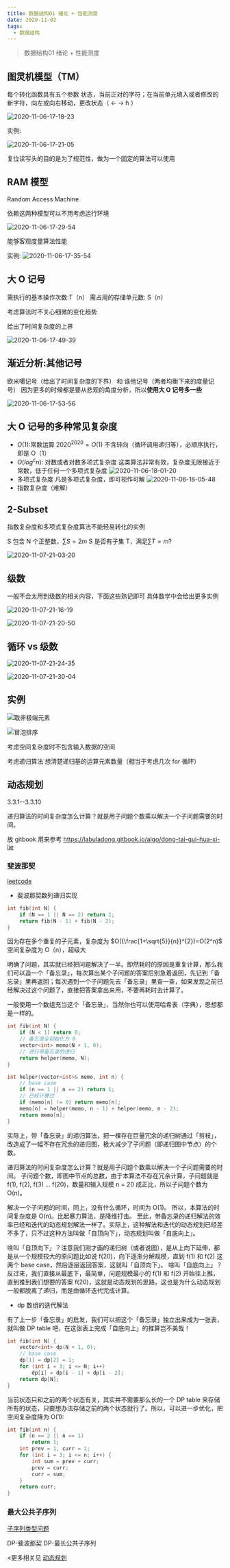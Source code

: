 ```yaml
---
title: 数据结构01 绪论 + 性能测度
date: 2020-11-02
tags:
  - 数据结构
--- 
```


> 数据结构01 绪论 + 性能测度

<!-- more -->

## 图灵机模型（TM）

每个转化函数具有五个参数
状态，当前正对的字符；在当前单元填入或者修改的新字符，向左或向右移动，更改状态（ ← → h ）

![2020-11-06-17-18-23](https://raw.githubu-03osercontent.com/fengwei2002/Pictures_02/master/img/2020-11-06-17-18-23.jpg)

实例:

![2020-11-06-17-21-05](https://raw.githubusercontent.com/fengwei2002/Pictures_02/master/img/2020-11-06-17-21-05.jpg)

复位读写头的目的是为了规范性，做为一个固定的算法可以使用

## RAM 模型

Random Access Machine

依赖这两种模型可以不用考虑运行环境

![2020-11-06-17-29-54](https://raw.githubusercontent.com/fengwei2002/Pictures_02/master/img/2020-11-06-17-29-54.jpg)

能够客观度量算法性能

实例:
![2020-11-06-17-35-54](https://raw.githubusercontent.com/fengwei2002/Pictures_02/master/img/2020-11-06-17-35-54.png)

## 大 O 记号

需执行的基本操作次数:T（n）
需占用的存储单元数: S（n）

考虑算法时不关心细微的变化趋势

给出了时间复杂度的上界

![2020-11-06-17-49-39](https://raw.githubusercontent.com/fengwei2002/Pictures_02/master/img/2020-11-06-17-49-39.jpg)

## 渐近分析:其他记号

欧米噶记号（给出了时间复杂度的下界） 和 谁他记号（两者均衡下来的度量记号）
因为更多的时候都是要从悲观的角度分析，所以**使用大 O 记号多一些**

![2020-11-06-17-53-56](https://raw.githubusercontent.com/fengwei2002/Pictures_02/master/img/2020-11-06-17-53-56.jpg)

## 大 O 记号的多种常见复杂度

- $O(1)$:常数运算  $2020^{2020}=O(1)$
不含转向（循环调用递归等），必顺序执行，即是 O（1）
- $O(log^cn)$:
对数或者对数多项式复杂度
这类算法非常有效，复杂度无限接近于常数，低于任何一个多项式复杂度
![2020-11-06-18-01-20](https://raw.githubusercontent.com/fengwei2002/Pictures_02/master/img/2020-11-06-18-01-20.jpg)
- 多项式复杂度
凡是多项式复杂度，即可视作可解
![2020-11-06-18-05-48](https://raw.githubusercontent.com/fengwei2002/Pictures_02/master/img/2020-11-06-18-05-48.jpg)
- 指数复杂度（难解）

## 2-Subset

指数复杂度和多项式复杂度算法不能轻易转化的实例

S 包含 N 个正整数，$\sum S=2m$
S 是否有子集 T，满足$\sum T=m$?

![2020-11-07-21-03-20](https://raw.githubusercontent.com/fengwei2002/Pictures_02/master/img/2020-11-07-21-03-20.jpg)

## 级数

一般不会太用到级数的相关内容，下面这些熟记即可
具体数学中会给出更多实例

![2020-11-07-21-16-19](https://raw.githubusercontent.com/fengwei2002/Pictures_02/master/img/2020-11-07-21-16-19.jpg)

![2020-11-07-21-20-50](https://raw.githubusercontent.com/fengwei2002/Pictures_02/master/img/2020-11-07-21-20-50.jpg)

## 循环 vs 级数

![2020-11-07-21-24-35](https://raw.githubusercontent.com/fengwei2002/Pictures_02/master/img/2020-11-07-21-24-35.jpg)

![2020-11-07-21-30-04](https://raw.githubusercontent.com/fengwei2002/Pictures_02/master/img/2020-11-07-21-30-04.jpg)

## 实例

![取非极端元素](https://raw.githubusercontent.com/fengwei2002/Pictures_02/master/img/2020-11-07-21-32-37.jpg)

![冒泡排序](https://raw.githubusercontent.com/fengwei2002/Pictures_02/master/img/2020-11-07-21-35-26.jpg)

考虑空间复杂度时不包含输入数据的空间

考虑递归算法 想清楚递归基的运算元素数量（相当于考虑几次 for 循环）

## 动态规划

3.3.1--3.3.10

递归算法的时间复杂度怎么计算？就是用子问题个数乘以解决一个子问题需要的时间。

放 gitbook 用来参考
https://labuladong.gitbook.io/algo/dong-tai-gui-hua-xi-lie

### 斐波那契

[leetcode](https://leetcode.cn/problems/fibonacci-number/)

- 斐波那契数列递归实现

```cpp
int fib(int N) {
    if (N == 1 || N == 2) return 1;
    return fib(N - 1) + fib(N - 2);
}
```
因为存在多个重复的子元素，复杂度为 $O({\frac{1+\sqrt{5}}{n}}^{2})=O(2^n)$
空间复杂度为 O（n），超级大

明确了问题，其实就已经把问题解决了一半。即然耗时的原因是重复计算，那么我们可以造一个「备忘录」，每次算出某个子问题的答案后别急着返回，先记到「备忘录」里再返回；每次遇到一个子问题先去「备忘录」里查一查，如果发现之前已经解决过这个问题了，直接把答案拿出来用，不要再耗时去计算了。

一般使用一个数组充当这个「备忘录」，当然你也可以使用哈希表（字典），思想都是一样的。

```cpp
int fib(int N) {
    if (N < 1) return 0;
    // 备忘录全初始化为 0
    vector<int> memo(N + 1, 0);
    // 进行带备忘录的递归
    return helper(memo, N);
}

int helper(vector<int>& memo, int n) {
    // base case 
    if (n == 1 || n == 2) return 1;
    // 已经计算过
    if (memo[n] != 0) return memo[n];
    memo[n] = helper(memo, n - 1) + helper(memo, n - 2);
    return memo[n];
}
```

实际上，带「备忘录」的递归算法，把一棵存在巨量冗余的递归树通过「剪枝」，改造成了一幅不存在冗余的递归图，极大减少了子问题（即递归图中节点）的个数。

递归算法的时间复杂度怎么计算？就是用子问题个数乘以解决一个子问题需要的时间。
子问题个数，即图中节点的总数，由于本算法不存在冗余计算，子问题就是 f(1), f(2), f(3) ... f(20)，数量和输入规模 n = 20 成正比，所以子问题个数为 O(n)。

解决一个子问题的时间，同上，没有什么循环，时间为 O(1)。
所以，本算法的时间复杂度是 O(n)。比起暴力算法，是降维打击。
至此，带备忘录的递归解法的效率已经和迭代的动态规划解法一样了。实际上，这种解法和迭代的动态规划已经差不多了，只不过这种方法叫做「自顶向下」，动态规划叫做「自底向上」。

啥叫「自顶向下」？注意我们刚才画的递归树（或者说图），是从上向下延伸，都是从一个规模较大的原问题比如说 f(20)，向下逐渐分解规模，直到 f(1) 和 f(2) 这两个 base case，然后逐层返回答案，这就叫「自顶向下」。
啥叫「自底向上」？反过来，我们直接从最底下，最简单，问题规模最小的 f(1) 和 f(2) 开始往上推，直到推到我们想要的答案 f(20)，这就是动态规划的思路，这也是为什么动态规划一般都脱离了递归，而是由循环迭代完成计算。

- dp 数组的迭代解法

有了上一步「备忘录」的启发，我们可以把这个「备忘录」独立出来成为一张表，就叫做 DP table 吧，在这张表上完成「自底向上」的推算岂不美哉！

```cpp
int fib(int N) {
    vector<int> dp(N + 1, 0);
    // base case
    dp[1] = dp[2] = 1;
    for (int i = 3; i <= N; i++)
        dp[i] = dp[i - 1] + dp[i - 2];
    return dp[N];
}
```

当前状态只和之前的两个状态有关，其实并不需要那么长的一个 DP table 来存储所有的状态，只要想办法存储之前的两个状态就行了。所以，可以进一步优化，把空间复杂度降为 O(1):

```cpp
int fib(int n) {
    if (n == 2 || n == 1) 
        return 1;
    int prev = 1, curr = 1;
    for (int i = 3; i <= n; i++) {
        int sum = prev + curr;
        prev = curr;
        curr = sum;
    }
    return curr;
}
```

### 最大公共子序列

[子序列类型问题](https://labuladong.gitbook.io/algo/dong-tai-gui-hua-xi-lie/1.2-zi-xu-lie-lei-xing-wen-ti)

DP-斐波那契
DP-最长公共子序列

<更多相关见  [动态规划](https://konng.vercel.app/posts/2020/11/09/_04-%E5%8A%A8%E6%80%81%E8%A7%84%E5%88%92.html)